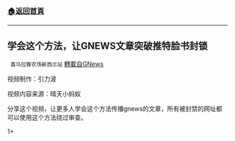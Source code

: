 ###  [:house:返回首頁](https://github.com/ourhimalayas/txt)
---

## 学会这个方法，让GNEWS文章突破推特脸书封锁
` 喜马拉雅农场新西兰站` [轉載自GNews](https://gnews.org/zh-hans/534050/)

视频制作：引力波

视频内容来源：晴天小蚂蚁

分享这个视频，让更多人学会这个方法传播gnews的文章，所有被封禁的网址都可以使用这个方法绕过审查。



1+
